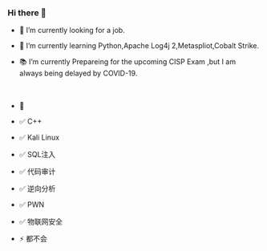 ### Hi there 👋


- 🔭 I’m currently looking for a job.
- 🌱 I’m currently learning Python,Apache Log4j 2,Metaspliot,Cobalt Strike.
- 📚 I’m currently Prepareing for the upcoming CISP Exam ,but I am always being delayed by COVID-19.
<br><br><br>



- 💬 

- ✅ C++
- ✅ Kali Linux
- ✅ SQL注入
- ✅ 代码审计
- ✅ 逆向分析
- ✅ PWN
- ✅ 物联网安全
- ⚡ 都不会

<!--
**i4mhmh/i4mhmh** is a ✨ _special_ ✨ repository because its `README.md` (this file) appears on your GitHub profile.

Here are some ideas to get you started:

- 🔭 I’m currently working on ...
- 🌱 I’m currently learning ...
- 👯 I’m looking to collaborate on ...
- 🤔 I’m looking for help with ...
- 💬 Ask me about ...
- 📫 How to reach me: ...
- 😄 Pronouns: ...
- ⚡ Fun fact: ...

-->
